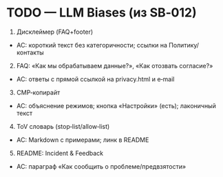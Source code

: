 ﻿# TODO — LLM Biases (из SB‑012)

1) Дисклеймер (FAQ+footer)
- AC: короткий текст без категоричности; ссылки на Политику/контакты
2) FAQ: «Как мы обрабатываем данные?», «Как отозвать согласие?»
- AC: ответы с прямой ссылкой на privacy.html и e‑mail
3) CMP‑копирайт
- AC: объяснение режимов; кнопка «Настройки» (есть); лаконичный текст
4) ToV словарь (stop‑list/allow‑list)
- AC: Markdown с примерами; линк в README
5) README: Incident & Feedback
- AC: параграф «Как сообщить о проблеме/предвзятости»
